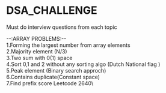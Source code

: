 # DSA_CHALLENGE
Must do interview questions from each topic 

--:ARRAY PROBLEMS:--\
1.Forming the largest number from array elements\
2.Majority element (N/3)\
3.Two sum with 0(1) space\
4.Sort 0,1 and 2 without any sorting algo (Dutch National flag )\
5.Peak element (Binary search approch)\
6.Contains duplicate(Constant space)\
7.Find prefix score Leetcode 2640\

